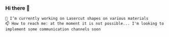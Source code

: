 ### Hi there 👋

    🔭 I’m currently working on Lasercut shapes on various materials
    📫 How to reach me: at the moment it is not possible... I'm looking to implement some communication channels soon
<!--
**pelaser/PeLaser** is a ✨ _special_ ✨ repository because its `README.md` (this file) appears on your GitHub profile.

Here are some ideas to get you started:

- 🔭 I’m currently working on ...
- 🌱 I’m currently learning ...
- 👯 I’m looking to collaborate on ...
- 🤔 I’m looking for help with ...
- 💬 Ask me about ...
- 📫 How to reach me: ...
- 😄 Pronouns: ...
- ⚡ Fun fact: ...
-->
